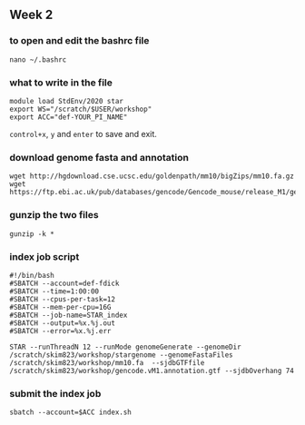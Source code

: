 ## Week 2  

### to open and edit the bashrc file

```{bash}
nano ~/.bashrc
```

### what to write in the file

```{bash}
module load StdEnv/2020 star
export WS="/scratch/$USER/workshop"
export ACC="def-YOUR_PI_NAME"
```  

`control+x`, `y` and `enter` to save and exit.  

### download genome fasta and annotation

```{bash}
wget http://hgdownload.cse.ucsc.edu/goldenpath/mm10/bigZips/mm10.fa.gz  
wget https://ftp.ebi.ac.uk/pub/databases/gencode/Gencode_mouse/release_M1/gencode.vM1.annotation.gtf.gz
```

### gunzip the two files

```{bash}
gunzip -k *
```

### index job script

```{bash}
#!/bin/bash
#SBATCH --account=def-fdick
#SBATCH --time=1:00:00
#SBATCH --cpus-per-task=12
#SBATCH --mem-per-cpu=16G
#SBATCH --job-name=STAR_index
#SBATCH --output=%x.%j.out
#SBATCH --error=%x.%j.err

STAR --runThreadN 12 --runMode genomeGenerate --genomeDir /scratch/skim823/workshop/stargenome --genomeFastaFiles /scratch/skim823/workshop/mm10.fa  --sjdbGTFfile /scratch/skim823/workshop/gencode.vM1.annotation.gtf --sjdbOverhang 74
```

### submit the index job

```{bash}
sbatch --account=$ACC index.sh
```